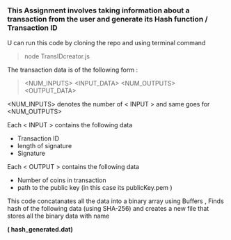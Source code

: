 
### This Assignment involves taking information about a transaction from the user and generate its Hash function / Transaction ID

U can run this code by cloning the repo and using terminal command 

>node TransIDcreator.js

The transaction data is of the following form :

> <NUM_INPUTS> <INPUT_DATA> <NUM_OUTPUTS> <OUTPUT_DATA>

<NUM_INPUTS> denotes the number of < INPUT > and same goes for <NUM_OUTPUTS>

Each < INPUT > contains the following data 

* Transaction ID
* length of signature
* Signature

Each < OUTPUT > contains the following data 

* Number of coins in transaction
* path to the public key (in this case its publicKey.pem )


This code concatanates all the data into a binary array using Buffers , Finds hash of the following data (using SHA-256) and creates a new file that stores all the binary data with name 

**( hash_generated.dat)**


